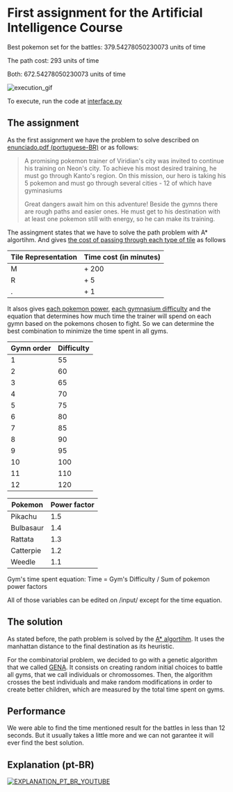 # First assignment for the Artificial Intelligence Course
Best pokemon set for the battles: 379.54278050230073 units of time

The path cost: 293 units of time

Both: 672.54278050230073 units of time


![execution_gif](./docs/execution_gif.gif)

To execute, run the code at [interface.py](./src/interface.py)


## The assignment
As the first assignment we have the problem to solve described on [enunciado.pdf (portuguese-BR)](./docs/enunciado.pdf) or as follows:
>   A promising pokemon trainer of Viridian's city was invited to continue his training on Neon's city. To achieve his most desired training, he must go through Kanto's region. On this mission, our hero is taking his 5 pokemon and must go through several cities - 12 of which have gyminasiums
>
> Great dangers await him on this adventure! Beside the gymns there are rough paths and easier ones. He must get to his destination with at least one pokemon still with energy, so he can make its training.

The assingment states that we have to solve the path problem with A* algortihm. And gives [the cost of passing through each type of tile](./input/cellweights.csv) as follows

| Tile Representation   | Time cost (in minutes) | 
| -------------         |:-----------------------| 
| M                     | + 200                  | 
| R                     | + 5                    | 
| .                     | + 1                    |  

It alsos gives [each pokemon power](./input/pokemons.csv), [each gymnasium difficulty](./input/gymnasiums.csv) and the equation that determines how much time the trainer will spend on each gymn based on the pokemons chosen to fight. So we can determine the best combination to minimize the time spent in all gyms.

| Gymn order            | Difficulty             | 
| -------------         |:-----------------------| 
| 1                     | 55                     | 
| 2                     | 60                     | 
| 3                     | 65                     | 
| 4                     | 70                     | 
| 5                     | 75                     | 
| 6                     | 80                     | 
| 7                     | 85                     | 
| 8                     | 90                     | 
| 9                     | 95                     | 
| 10                    | 100                    | 
| 11                    | 110                    | 
| 12                    | 120                    | 

| Pokemon               | Power factor           | 
| -------------         |:-----------------------| 
| Pikachu               | 1.5                    | 
| Bulbasaur             | 1.4                    | 
| Rattata               | 1.3                    | 
| Catterpie             | 1.2                    |
| Weedle                | 1.1                    |

Gym's time spent equation:
Time = Gym's Difficulty / Sum of pokemon power factors

All of those variables can be edited on /input/ except for the time equation.

## The solution
As stated before, the path problem is solved by the [A* algortihm](./src/astar.py). It uses the manhattan distance to the final destination as its heuristic.

For the combinatorial problem, we decided to go with a genetic algorithm that we called [GENA](./src/gena.py). It consists on creating random initial choices to battle all gyms, that we call individuals or chromossomes. Then, the algorithm crosses the best individuals and make random modifications in order to create better children, which are measured by the total time spent on gyms.

## Performance
We were able to find the time mentioned result for the battles in less than 12 seconds. But it usually takes a little more and we can not garantee it will ever find the best solution.


## Explanation (pt-BR)
[![EXPLANATION_PT_BR_YOUTUBE](https://img.youtube.com/vi/FeiCFcLdaTI/0.jpg)](https://www.youtube.com/watch?v=FeiCFcLdaTI)
